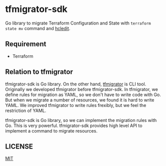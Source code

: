 # tfmigrator-sdk

Go library to migrate Terraform Configuration and State with `terraform state mv` command and [hcledit](https://github.com/minamijoyo/hcledit).

## Requirement

* Terraform

## Relation to tfmigrator

tfmigrator-sdk is Go library. On the other hand, [tfmigrator](https://github.com/suzuki-shunsuke/tfmigrator) is CLI tool.
Originally we developed tfmigrator before tfmigrator-sdk.
In tfmigrator, we define rules for migration as YAML, so we don't have to write code with Go.
But when we migrate a number of resources, we found it is hard to write YAML.
We improved tfmigrator to write rules frexibly, but we feel the restriction of YAML.

tfmigrator-sdk is Go library, so we can implement the migration rules with Go.
This is very powerful.
tfmigrator-sdk provides high level API to implement a command to migrate resources.

## LICENSE

[MIT](LICENSE)
